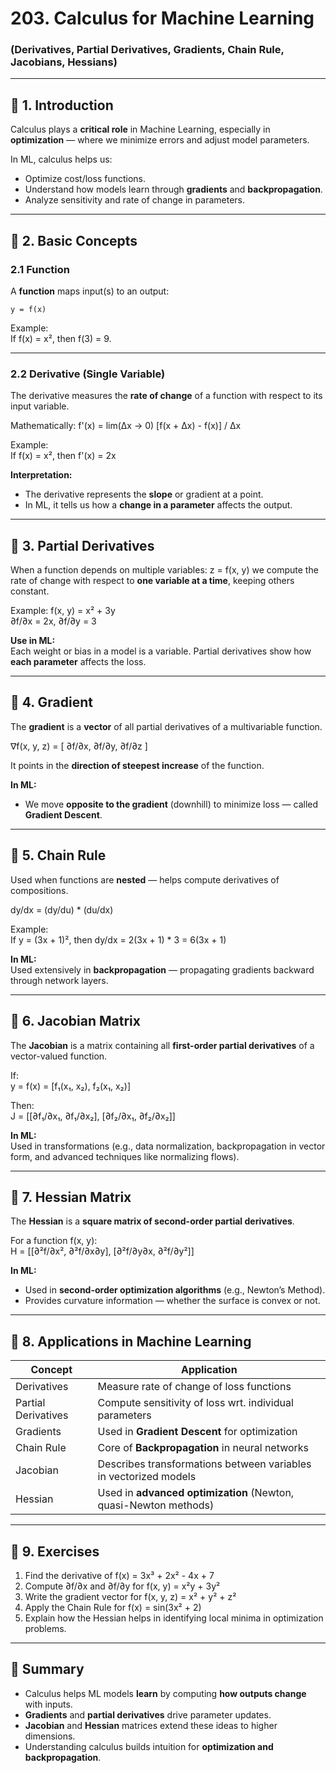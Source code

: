 # 203. Calculus for Machine Learning
### (Derivatives, Partial Derivatives, Gradients, Chain Rule, Jacobians, Hessians)

---

## 🧩 1. Introduction

Calculus plays a **critical role** in Machine Learning, especially in **optimization** — where we minimize errors and adjust model parameters.

In ML, calculus helps us:
- Optimize cost/loss functions.  
- Understand how models learn through **gradients** and **backpropagation**.  
- Analyze sensitivity and rate of change in parameters.

---

## 🔹 2. Basic Concepts

### **2.1 Function**
A **function** maps input(s) to an output:
```text
y = f(x)
```
Example:  
If f(x) = x², then f(3) = 9.

---

### **2.2 Derivative (Single Variable)**

The derivative measures the **rate of change** of a function with respect to its input variable.

Mathematically:
f'(x) = lim(Δx → 0) [f(x + Δx) - f(x)] / Δx

Example:  
If f(x) = x², then f'(x) = 2x

**Interpretation:**  
- The derivative represents the **slope** or gradient at a point.  
- In ML, it tells us how a **change in a parameter** affects the output.

---

## 🔹 3. Partial Derivatives

When a function depends on multiple variables:
z = f(x, y)
we compute the rate of change with respect to **one variable at a time**, keeping others constant.

Example:
f(x, y) = x² + 3y  
∂f/∂x = 2x,   ∂f/∂y = 3

**Use in ML:**  
Each weight or bias in a model is a variable. Partial derivatives show how **each parameter** affects the loss.

---

## 🔹 4. Gradient

The **gradient** is a **vector** of all partial derivatives of a multivariable function.

∇f(x, y, z) = [ ∂f/∂x, ∂f/∂y, ∂f/∂z ]

It points in the **direction of steepest increase** of the function.

**In ML:**
- We move **opposite to the gradient** (downhill) to minimize loss — called **Gradient Descent**.

---

## 🔹 5. Chain Rule

Used when functions are **nested** — helps compute derivatives of compositions.

dy/dx = (dy/du) * (du/dx)

Example:  
If y = (3x + 1)², then dy/dx = 2(3x + 1) * 3 = 6(3x + 1)

**In ML:**  
Used extensively in **backpropagation** — propagating gradients backward through network layers.

---

## 🔹 6. Jacobian Matrix

The **Jacobian** is a matrix containing all **first-order partial derivatives** of a vector-valued function.

If:  
y = f(x) = [f₁(x₁, x₂), f₂(x₁, x₂)]

Then:  
J = [[∂f₁/∂x₁, ∂f₁/∂x₂], [∂f₂/∂x₁, ∂f₂/∂x₂]]

**In ML:**  
Used in transformations (e.g., data normalization, backpropagation in vector form, and advanced techniques like normalizing flows).

---

## 🔹 7. Hessian Matrix

The **Hessian** is a **square matrix of second-order partial derivatives**.

For a function f(x, y):  
H = [[∂²f/∂x², ∂²f/∂x∂y], [∂²f/∂y∂x, ∂²f/∂y²]]

**In ML:**
- Used in **second-order optimization algorithms** (e.g., Newton’s Method).  
- Provides curvature information — whether the surface is convex or not.

---

## 🔹 8. Applications in Machine Learning

| Concept | Application |
|----------|--------------|
| Derivatives | Measure rate of change of loss functions |
| Partial Derivatives | Compute sensitivity of loss wrt. individual parameters |
| Gradients | Used in **Gradient Descent** for optimization |
| Chain Rule | Core of **Backpropagation** in neural networks |
| Jacobian | Describes transformations between variables in vectorized models |
| Hessian | Used in **advanced optimization** (Newton, quasi-Newton methods) |

---

## 🧮 9. Exercises

1. Find the derivative of f(x) = 3x³ + 2x² - 4x + 7  
2. Compute ∂f/∂x and ∂f/∂y for f(x, y) = x²y + 3y²  
3. Write the gradient vector for f(x, y, z) = x² + y² + z²  
4. Apply the Chain Rule for f(x) = sin(3x² + 2)  
5. Explain how the Hessian helps in identifying local minima in optimization problems.

---

## 🧾 Summary

- Calculus helps ML models **learn** by computing **how outputs change** with inputs.  
- **Gradients** and **partial derivatives** drive parameter updates.  
- **Jacobian** and **Hessian** matrices extend these ideas to higher dimensions.  
- Understanding calculus builds intuition for **optimization and backpropagation**.
